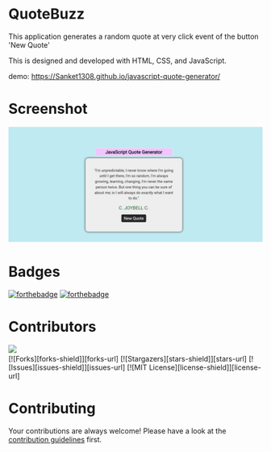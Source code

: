 ﻿# QuoteBuzz

This application generates a random quote at very click event of the button 'New Quote'

This is designed and developed with HTML, CSS, and JavaScript.

demo: https://Sanket1308.github.io/javascript-quote-generator/

# Screenshot

![image](./images/screenshot.jpeg)

# Badges

[![forthebadge](https://forthebadge.com/images/badges/made-with-javascript.svg)](https://forthebadge.com)
[![forthebadge](http://forthebadge.com/images/badges/built-with-love.svg)](http://forthebadge.com)

# Contributors
<a href="https://github.com/Sanket1308/javascript-quote-generator/graphs/contributors">
  <img src="https://contrib.rocks/image?repo=Sanket1308/javascript-quote-generator" />
</a> <br>
[![Forks][forks-shield]][forks-url]
[![Stargazers][stars-shield]][stars-url]
[![Issues][issues-shield]][issues-url]
[![MIT License][license-shield]][license-url]

# Contributing

Your contributions are always welcome! Please have a look at the [contribution guidelines](CONTRIBUTING.md) first.
